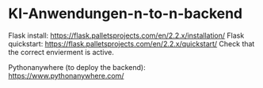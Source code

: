 # KI-Anwendungen-n-to-n-backend

Flask install: https://flask.palletsprojects.com/en/2.2.x/installation/
Flask quickstart: https://flask.palletsprojects.com/en/2.2.x/quickstart/
Check that the correct envierment is active.

Pythonanywhere (to deploy the backend): https://www.pythonanywhere.com/
